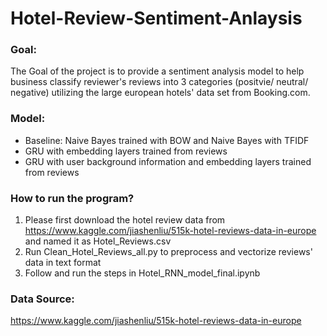 # Hotel-Review-Sentiment-Anlaysis

### Goal: 
The Goal of the project is to provide a sentiment analysis model to help business classify reviewer's reviews into 3 categories (positvie/ neutral/ negative) utilizing the large european hotels' data set from Booking.com. 

### Model: 
- Baseline: Naive Bayes trained with BOW and Naive Bayes with TFIDF 
- GRU with embedding layers trained from reviews 
- GRU with user background information and embedding layers trained from reviews 

### How to run the program? 
 1. Please first download the hotel review data from https://www.kaggle.com/jiashenliu/515k-hotel-reviews-data-in-europe and named it as Hotel_Reviews.csv
 2. Run Clean_Hotel_Reviews_all.py to preprocess and vectorize reviews' data in text format  
 3. Follow and run the steps in Hotel_RNN_model_final.ipynb

### Data Source: 
https://www.kaggle.com/jiashenliu/515k-hotel-reviews-data-in-europe

